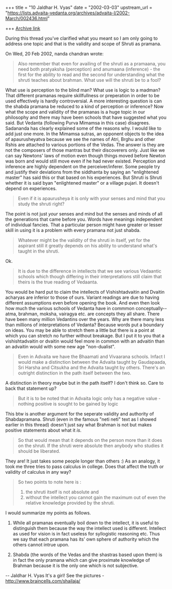 +++
title = "10 Jaldhar H. Vyas"
date = "2002-03-03"
upstream_url = "https://lists.advaita-vedanta.org/archives/advaita-l/2002-March/002436.html"

+++
[Archive link](https://lists.advaita-vedanta.org/archives/advaita-l/2002-March/002436.html)

During this thread you've clarified what you meant so I am only going to
address one topic and that is the validity and scope of Shruti as pramana.

On Wed, 20 Feb 2002, nanda chandran wrote:

> Also remember that even for availing of the shruti as a pramaana, you need
> both pratyaksha (perception) and anumaana (inference) - the first for the
> ability to read and the second for understanding what the shruti teaches
> about brahman. What use will the shruti be to a fool?
>
>

What use is perception to the blind man?  What use is logic to a madman?
That different pramanas require skillfullness or preperation in order to
be used effectively is hardly controversial.  A more interesting question
is can the shabda pramana be reduced to a kind of perception or inference?
Now what the scope and validity of the pramanas is a huge topic in our
philosophy and there may have been schools that have suggested what you
said.  But Vedanta (following Purva Mimamsa in this case) disagrees.
Sadananda has clearly explained some of the reasons why.  I would like to
add just one more.  In the Mimamsa sutras, an opponent objects to the idea
of apaurusheyatva because we see the names of Atri, Brghu and other Rshis
are attached to various portions of the Vedas.  The answer is they are not
the composers of those mantras but their discoverers only.  Just like we
can say Newtons' laws of motion even though things moved before Newton was
born and would still move even if he had never existed.  Perception and
inference are highly dependent on the perceiver/inferer.  Some people try
and justify their deviations from the siddhanta by saying an "enlightened
master" has said this or that based on his experiences.  But Shruti is
Shruti whether it is said byan "enlightened master" or a village pujari.
It doesn't depend on experiences.

> Even if it is apaurusheya it is only with your senses and mind that you
> study the shruti right?

The point is not just *your* senses and mind but the senses and minds of
all the generations that came before you.  Words have meanings independent
of individual fancies.  That a particular person might have greater or
lesser skill in using it is a problem with every pramana not just shabda.

> Whatever might be the validity of the shruti in
> itself, yet for the aspirant still it greatly depends on his ability to
> understand what's taught in the shruti.

Ok.

> It is due to the difference in
> intellects that we see various Vedaantic schools which though differing in
> their interpretations still claim that theirs is the true reading of
> Vedaanta.

You would be hard put to claim the intellects of Vishishtadvaitin and
Dvaitin acharyas are inferior to those of ours.  Variant readings are due
to having different assumptions even before opening the book.  And even
then look how much the various schools of Vedanta have in commmon
conceptually--atma, brahman, moksha, vairagya etc. are concepts they all
share.  There have been many million Vedantins over the years.  Why are
there many less than millions of interpretations of Vedanta?  Because
words put a boundary on ideas.  You may be able to stretch them a little
but there is a point at which you can stretch no further without breakage.
But I put it to you that a vishishtadvaitin or dvaitin would feel more in
common with an advaitin than an advaitin would with some new age
"non-dualist".

> Even in Advaita we have the Bhaamati and Vivaarana schools. Infact
> I would make a distinction between the Advaita taught by Gaudapaada, Sri
> Harsha and Citsukha and the Advaita taught by others. There's an outright
> distinction in the path itself between the two.
>

A distinction in theory maybe but in the path itself?  I don't think so.
Care to back that statement up?


> But it is to be noted that in Advaita logic only has a negative value -
> nothing positive is sought to be gained by logic

This btw is another argument for the seperate validity and authority of
Shabdapramana.  Shruti (even in the famous "neti neti" text as I showed
earlier in this thread) doesn't just say what Brahman is not but makes
positive statements about what it _is_.

> So that would mean that it depends on the person more than it does on the
> shruti. If the shruti were absolute then anybody who studies it should be
> liberated.
>

They are!  It just takes some people longer than others :)  As an analogy,
it took me three tries to pass calculus in college.  Does that affect the
truth or validity of calculus in any way?

> So two points to note here is :
>
> 1. the shruti itself is not absolute and
> 2. without the intellect you cannot gain the maximum out of even the
> relative knowledge provided by the shruti.
>

I would summarize my points as follows.

1.  While all pramanas eventually boil down to the intellect, it is useful
to distinguish them because the way the intellect used is different.
Intellect as used for vision is in fact useless for syllogistic reasoning
etc.  Thus we say that each pramana has its' own sphere of authority which
the others cannot intrue upon.

2.  Shabda (the words of the Vedas and the shastras based upon  them) is
in fact the only pramana which can give proximate knowledge of Brahman
because it is the only one which is not subjective.

--
Jaldhar H. Vyas <jaldhar at braincells.com>
It's a girl! See the pictures - http://www.braincells.com/shailaja/

